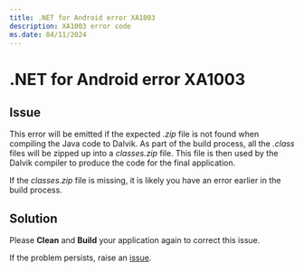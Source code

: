 ```yaml
---
title: .NET for Android error XA1003
description: XA1003 error code
ms.date: 04/11/2024
---
```

# .NET for Android error XA1003

## Issue

This error will be emitted if the expected *.zip* file is not
found when compiling the Java code to Dalvik. As part of the
build process, all the *.class* files will be zipped up into a
*classes.zip* file. This file is then used by the Dalvik compiler
to produce the code for the final application.

If the *classes.zip* file is missing, it is likely you have an
error earlier in the build process.

## Solution

Please **Clean** and **Build** your application again to correct
this issue.

If the problem persists, raise an [issue](https://github.com/xamarin/xamarin-android/issues/new).